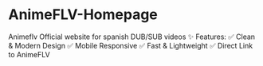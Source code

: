# AnimeFLV-Homepage
Animeflv Official website for spanish DUB/SUB videos
✨ Features:
✅ Clean & Modern Design
✅ Mobile Responsive
✅ Fast & Lightweight
✅ Direct Link to AnimeFLV
